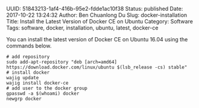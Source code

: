 UUID: 51843213-1af4-416b-95e2-fdde1ac10f38
Status: published
Date: 2017-10-22 13:24:32
Author: Ben Chuanlong Du
Slug: docker-installation
Title: Install the Latest Version of Docker CE on Ubuntu
Category: Software
Tags: software, docker, installation, ubuntu, latest, docker-ce

You can install the latest version of Docker CE on Ubuntu 16.04 using the commands below.

    # add repository
    sudo add-apt-repository "deb [arch=amd64] https://download.docker.com/linux/ubuntu $(lsb_release -cs) stable"
    # install docker
    wajig update
    wajig install docker-ce
    # add user to the docker group
    gpasswd -a $(whoami) docker
    newgrp docker
